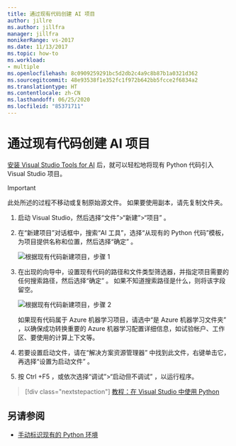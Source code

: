 ```yaml
---
title: 通过现有代码创建 AI 项目
author: jillre
ms.author: jillfra
manager: jillfra
monikerRange: vs-2017
ms.date: 11/13/2017
ms.topic: how-to
ms.workload:
- multiple
ms.openlocfilehash: 8c0909259291bc5d2db2c4a9c8b87b1a0321d362
ms.sourcegitcommit: 48e93538f1e352fc1f972b642bb5fcce2f6834a2
ms.translationtype: HT
ms.contentlocale: zh-CN
ms.lasthandoff: 06/25/2020
ms.locfileid: "85371711"
---
```

# <a name="create-an-ai-project-from-existing-code"></a>通过现有代码创建 AI 项目

[安装 Visual Studio Tools for AI](installation.md) 后，就可以轻松地将现有 Python 代码引入 Visual Studio 项目。

> [!Important]
> 此处所述的过程不移动或复制原始源文件。 如果要使用副本，请先复制文件夹。

1. 启动 Visual Studio，然后选择“文件”>“新建”>“项目”  。

2. 在“新建项目”对话框中，搜索“AI 工具”，选择“从现有的 Python 代码”模板，为项目提供名称和位置，然后选择“确定”     。

   ![根据现有代码新建项目，步骤 1](media/create-project-existing/new-ai-project.png)

3. 在出现的向导中，设置现有代码的路径和文件类型筛选器，并指定项目需要的任何搜索路径，然后选择“确定”  。 如果不知道搜索路径是什么，则将该字段留空。

   ![根据现有代码新建项目，步骤 2](media/create-project-existing/azurebatch-newproject.png)

   如果现有代码属于 Azure 机器学习项目，请选中“是 Azure 机器学习文件夹”  ，以确保成功转换重要的 Azure 机器学习配置详细信息，如试验帐户、工作区、要使用的计算上下文等。

4. 若要设置启动文件，请在“解决方案资源管理器”  中找到此文件，右键单击它，再选择“设置为启动文件”  。

5. 按 Ctrl  +F5  ，或依次选择“调试”>“启动但不调试”  ，以运行程序。

> [!div class="nextstepaction"]
> [教程：在 Visual Studio 中使用 Python](../python/tutorial-working-with-python-in-visual-studio-step-00-installation.md)

## <a name="see-also"></a>另请参阅

- [手动标识现有的 Python 环境](../python/managing-python-environments-in-visual-studio.md#manually-identify-an-existing-environment)
